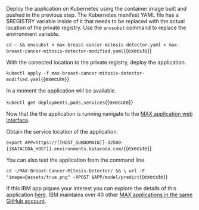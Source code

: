 Deploy the application on Kubernetes using the container image built and pushed in the previous step. The Kubernetes manifest YAML file has a $REGISTRY variable inside of it that needs to be replaced with the actual location of the private registry. Use the `envsubst` command to replace the environment variable.

`cd ~ && envsubst < max-breast-cancer-mitosis-detector.yaml > max-breast-cancer-mitosis-detector-modified.yaml`{{execute}}

With the corrected location to the private registry, deploy the application.

`kubectl apply -f max-breast-cancer-mitosis-detector-modified.yaml`{{execute}}

In a moment the application will be available.

`kubectl get deployments,pods,services`{{execute}}

Now that the the application is running navigate to the [MAX application web interface](https://[[HOST_SUBDOMAIN]]-32500-[[KATACODA_HOST]].environments.katacoda.com/).

Obtain the service location of the application.

`export APP=https://[[HOST_SUBDOMAIN]]-32500-[[KATACODA_HOST]].environments.katacoda.com/`{{execute}}

You can also test the application from the command line.

`cd ~/MAX-Breast-Cancer-Mitosis-Detector/ && \
url -F "image=@assets/true.png" -XPOST $APP/model/predict`{{execute}}

If this IBM app piques your interest you can explore the details of this application [here](https://github.com/IBM/MAX-Breast-Cancer-Mitosis-Detector). IBM maintains over 40 other [MAX applications in the same GitHub account](https://github.com/search?q=org%3AIBM+MAX&unscoped_q=MAX).
